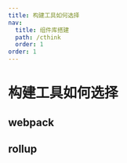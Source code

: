 ```yaml
---
title: 构建工具如何选择
nav:
  title: 组件库搭建
  path: /cthink
  order: 1
order: 1
---
```


# 构建工具如何选择

## webpack

## rollup
